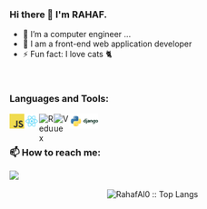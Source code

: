 ### Hi there 👋 I'm RAHAF. 



- 🔭 I’m a computer engineer ...
- 🌱 I am a front-end web application developer
- ⚡ Fun fact: I love cats 🐈
<br />


### Languages and Tools:
<img align="left" alt="JavaScript" width="26px" src="https://raw.githubusercontent.com/github/explore/80688e429a7d4ef2fca1e82350fe8e3517d3494d/topics/javascript/javascript.png" />
<img align="left" alt="React" width="26px" src="https://raw.githubusercontent.com/github/explore/80688e429a7d4ef2fca1e82350fe8e3517d3494d/topics/react/react.png" />
<img align="left" alt="Redux" width="26px" src="https://raw.githubusercontent.com/reduxjs/redux/master/logo/logo.png" />
<img align="left" alt="Vue" width="26px" src="https://cli.vuejs.org/favicon.png" />
<img align="left" alt="python" width="26px" src="https://raw.githubusercontent.com/github/explore/80688e429a7d4ef2fca1e82350fe8e3517d3494d/topics/python/python.png" />
<img align="left" alt="django" width="26px" src="https://raw.githubusercontent.com/github/explore/80688e429a7d4ef2fca1e82350fe8e3517d3494d/topics/django/django.png" />



<br/>
<br/>

 ### 📫 How to reach me: 
<div align="left">
    <a href = "https://www.linkedin.com/in/rahafalmusleh/" target="_blank"><img src="https://img.icons8.com/fluent/48/000000/linkedin.png"/></a>
</div>

<p align="center">
  <img src="https://github-readme-stats.vercel.app/api/top-langs/?username=RahafAl0&layout=compact&langs_count=6&theme=tokyonight&hide=html,css,Dockerfile,scss" alt="RahafAl0 :: Top Langs" />
 </p>






